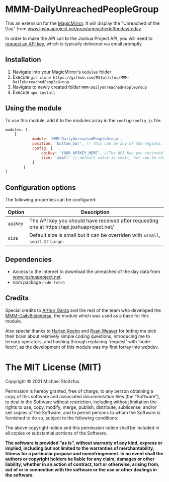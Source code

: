 # MMM-DailyUnreachedPeopleGroup
This an extension for the [MagicMirror](https://github.com/MichMich/MagicMirror). It will display the "Unreached of the Day" from www.joshuaproject.net/pray/unreachedoftheday/today.

In order to make the API call to the Joshua Project API, you will need to [request an API key](https://api.joshuaproject.net/), which is typically delivered via email promptly.

## Installation
1. Navigate into your MagicMirror's `modules` folder 
2. Execute `git clone https://github.com/MStoltzfus/MMM-DailyUnreachedPeopleGroup`
3. Navigate to newly created folder `MMM-DailyUnreachedPeopleGroup`
4. Execute `npm install`

## Using the module

To use this module, add it to the modules array in the `config/config.js` file:
````javascript
modules: [
	{
			module: 'MMM-DailyUnreachedPeopleGroup',
			position: 'bottom_bar',	// This can be any of the regions. Best result is in the bottom_bar as data displayed will most likely take multiple lines in a day.
			config: {
				apiKey: 'YOUR_APIKEY_HERE', //The API Key you recieved from api.joshuaproject.net.
				size: 'small' // default value is small, but can be changed. 
			}
		}
]
````

## Configuration options

The following properties can be configured:


<table width="100%">
	<!-- why, markdown... -->
	<thead>
		<tr>
			<th>Option</th>
			<th width="100%">Description</th>
		</tr>
	<thead>
	<tbody>
		<tr>
			<td><code>apiKey</code></td>
			<td>The API key you should have received after requesting one at https://api.joshuaproject.net/
			</td>
		</tr>
		<tr>
			<td><code>size</code></td>
			<td>Default size is small but it can be overriden with <code>xsmall</code>, <code>small</code> or <code>large</code>.</td>
		</tr>
	</tbody>
</table>

## Dependencies
- Access to the internet to download the unreached of the day data from www.joshuaproject.net.
- npm package `node-fetch`

## Credits
Special credits to [Arthur Garza](https://github.com/arthurgarzajr) and the rest of the team who developed the [MMM-DailyBibleVerse](https://github.com/arthurgarzajr/MMM-DailyBibleVerse), the module which was used as a base for this module.

Also special thanks to [Harlan Koehn](https://github.com/harlankoehn) and [Ryan Weaver](https://github.com/rdweaver) for letting me pick their brain about relatively simple coding questions, introducing me to ternary operators, and hashing through replacing 'request' with 'node-fetch', as the development of this module was my first forray into webdev.

The MIT License (MIT)
=====================

Copyright © 2021 Michael Stoltzfus

Permission is hereby granted, free of charge, to any person
obtaining a copy of this software and associated documentation
files (the “Software”), to deal in the Software without
restriction, including without limitation the rights to use,
copy, modify, merge, publish, distribute, sublicense, and/or sell
copies of the Software, and to permit persons to whom the
Software is furnished to do so, subject to the following
conditions:

The above copyright notice and this permission notice shall be
included in all copies or substantial portions of the Software.

**The software is provided “as is”, without warranty of any kind, express or implied, including but not limited to the warranties of merchantability, fitness for a particular purpose and noninfringement. In no event shall the authors or copyright holders be liable for any claim, damages or other liability, whether in an action of contract, tort or otherwise, arising from, out of or in connection with the software or the use or other dealings in the software.**